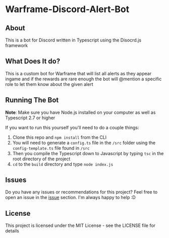 # Warframe-Discord-Alert-Bot

## About 

This is a bot for Discord written in Typescript using the Disocrd.js framework


## What Does It do?

This is a custom bot for Warframe that will list all alerts as they appear ingame and if the rewards are rare enough the bot will @mention a specific role to let them know about the given alert

## Running The Bot

**Note**: Make sure you have Node.js installed on your computer as well as Typescript 2.7 or higher

If you want to run this yourself you'll need to do a couple things:

1. Clone this repo and `npm install` from the CLI
2. You will need to generate a `config.ts` file in the `/src` folder using the `config-template.ts` file found in `/src`
3. Then you compile the Typescript down to Javascript by typing `tsc` in the root directory of the project
4. `cd` to the `build` directory and type `node index.js`


## Issues

Do you have any issues or recommendations for this project? Feel free to open an issue in the [issue](https://github.com/LilithTundrus/Warframe-Discord-Alert-Bot/issues) section. I'm always happy to help :D


## License

This project is licensed under the MIT License - see the LICENSE file for details